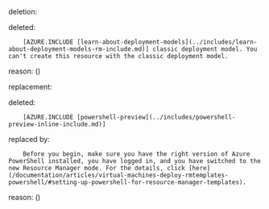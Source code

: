 deletion:

deleted:

		[AZURE.INCLUDE [learn-about-deployment-models](../includes/learn-about-deployment-models-rm-include.md)] classic deployment model. You can't create this resource with the classic deployment model.

reason: ()

replacement:

deleted:

		[AZURE.INCLUDE [powershell-preview](../includes/powershell-preview-inline-include.md)]

replaced by:

		Before you begin, make sure you have the right version of Azure PowerShell installed, you have logged in, and you have switched to the new Resource Manager mode. For the details, click [here](/documentation/articles/virtual-machines-deploy-rmtemplates-powershell/#setting-up-powershell-for-resource-manager-templates).

reason: ()

